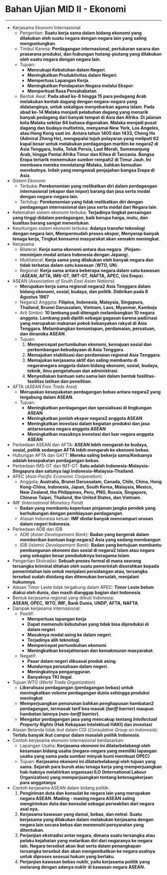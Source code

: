# Bahan Ujian MID II - Ekonomi
---

- Kerjasama Ekonomi Internasional
  - Pengertian: **Suatu kerja sama dalam bidang ekonomi yang dilakukan oleh suatu negara dengan negara lain yang saling menguntungkan**.
  - Timbul Karena: **Perdagangan internasional, pertukaran sarana dan prasarana produksi, dan hubungan hutang-piutang yang dilakukan oleh suatu negara dengan negara lain**.
  - Tujuan:
    - **Mencukupi Kebutuhan dalam Negeri**.
    - **Meningkatkan Produktivitas dalam Negeri**.
    - **Memperluas Lapangan Kerja**.
    - **Meningkatkan Pendapatan Negara melalui Ekspor**.
    - **Memperkuat Rasa Persahabatan**.
  - Bentuk Awal: **Pada abad ke-8 hingga 15 para pedagang Arab melakukan kontak dagang dengan negara-negara yang didatanginya, untuk sekaligus menyebarkan agama Islam. Pada abad ke-14 Malaka menjadi pelabuhan dagang yang menarik banyak pedagang dari banyak tempat di Asia dan Afrika. Di jalanan kota Malaka sekitar 84 bahasa digunakan. Malaka menjadi pusat dagang dan budaya multietnis, menyamai New York, Los Angeles, atau Hong Kong saat ini. Antara tahun 1405 dan 1433, Cheng Ho (Admiral Zheng He), mengepalai tujuh pelayaran yang meliputi 62 kapal besar untuk melakukan perdagangan maritim ke negara2 di Asia Tenggara, India, Teluk Persia, Laut Merah, Semenanjung Arab, hingga Pantai Afrika Timur dan Kilwa di Tanzania. Bangsa Eropa tertarik menemukan sumber rempah2 di Timur Jauh. Ini membawa mereka mendatangi Malaka, bahkan kemudian merebutnya. Inilah yang mengawali penjajahan bangsa Eropa di Asia**.
- Sistem Ekonomi
  - Terbuka: **Perekonomian yang melibatkan diri dalam perdagangan internasional (ekspor dan impor) barang dan jasa serta modal dengan negara-negara lain**.
  - Tertutup: **Perekonomian yang tidak melibatkan diri dengan perdagangan internasional dan jasa serta modal dari Negara lain**.
- Kelemahan sistem ekonomi terbuka: **Terjadinya tingkat persaingan yang tinggi didalam perdagangan, baik berupa harga, mutu, dan kualitas barang sangat menentukan**.
- Keuntungan sistem ekonomi terbuka: **Adanya transfer teknologi dengan negara lain, Mempermudah proses ekspor, Menyerap banyak tenaga kerja, Tingkat konsumsi masyarakat akan semakin meningkat**.
- Kerjasama
  - Bilateral: **Kerja sama ekonomi antara dua negara**. (**Pinjam-meminjam modal antara Indonesia dengan Jepang**).
  - Multilateral: **Kerja sama yang dilakukan oleh banyak negara dan tidak terbatas dalam satu kawasan** (**WTO, UN**).
  - Regional: **Kerja sama antara beberapa negara dalam satu kawasan** (**ASEAN, AFTA, IMS-GT, IMT-GT, NAFTA, APEC, Uni Eropa**).
- ASEAN (*Association of South East Asian Nations*)
  - **Merupakan kerja sama regional negara2 Asia Tenggara dalam bidang ekonomi, sosial, budaya, dan politik. Didirikan pada 8 Agustus 1967**
  - Negara2 Anggota: **Filipina, Indonesia, Malaysia, Singapura, Thailand, Brunei Darussalam, Vietnam, Laos, Myanmar, Kamboja**
  - Arti Simbol: **10 lambang padi ditengah melambangkan 10 negara anggota. Lambang padi dipilih sebagai gagasan karena padi/nasi yang merupakan makanan pokok kebanyakan rakyat di Asia Tenggara. Melambangkan kemantapan, perdamaian, persatuan, dan dinamika ASEAN**.
  - Tujuan:
    1. **Mempercepat pertumbuhan ekonomi, kemajuan sosial dan perkembangan kebudayaan di Asia Tenggara**.
    2. **Memajukan stabilisasi dan perdamaian regional Asia Tenggara**.
    3. **Memajukan kerjasama aktif dan saling membantu di negaranegara anggota dalam bidang ekonomi, sosial, budaya, teknik, ilmu pengetahuan dan administrasi**.
    4. **Menyediakan bantuan satu sama lain dalam bentuk fasilitas-fasilitas latihan dan penelitian**.
- AFTA (*ASEAN Free Trade Area*)
  - **Merupakan kesepakatan perdagangan bebas antara negara2 yang tergabung dalam ASEAN**.
  - Tujuan:
    - **Meningkatkan perdagangan dan spesialisasi di lingkungan ASEAN**
    - **Meningkatkan jumlah ekspor negara2 anggota ASEAN**
    - **Meningkatkan investasi dalam kegiatan produksi dan jasa antarsesama negara anggota ASEAN**
    - **Meningkatkan masuknya investasi dari luar negara anggota ASEAN**
- Perbedaan ASEAN dan AFTA: **ASEAN lebih mengarah ke budaya, sosial, politik sedangan AFTA lebih mengarah ke ekonomi bebas**.
- Hubungan AFTA dan GATT: **Mereka saling bekerja sama/Keduanya adalah kesepakatan perdagangan bebas**.
- Perbedaan IMS-GT dan IMT-GT: **Satu adalah Indonesia-Malaysia-Singapura dan satunya lagi Indonesia-Malaysia-Thailand**.
- APEC (*Asia-Pacific Economic Cooperation*)
  - Anggota: **Australia, Brunei Darussalam, Canada, Chile, China, Hong Kong-China, Indonesia, Japan, South Korea, Malaysia, Mexico, New Zealand, the Philippines, Peru, PNG, Russia, Singapore, Chinese Taipei, Thailand, the United States, dan Vietnam**.
- IMF (*International Monetary Fund*)
  - **Badan yang membantu keperluan pinjaman jangka pendek yang berhubungan dengan pembiayaan perdagangan**.
  - Alasan Indonesia keluar: **IMF dinilai banyak mencampuri urusan dalam negeri Indonesia**.
- Perbedaan ADB dan IDB
  - ADB (*Asian Developement Bank*): **Badan yang bergerak dalam memberikan bantuan bagi negara2 Asia yang sedang membangun**
  - IDB (*Islamic Developement Bank*): **Badan yang bertujuan membantu pembangunan ekonomi dan sosial di negara2 Islam atau negara yang sebagian besar penduduknya beragama Islam**.
- Pengertian Ekstradisi: **Sebuah proses formal di mana seorang tersangka kriminal ditahan oleh suatu pemerintah diserahkan kepada pemerintahan lain untuk menjalani persidangan atau, tersangka tersebut sudah disidang dan ditemukan bersalah, menjalani hukumnya**.
- Alasan Timor Leste tidak tergabung dalam APEC: **Timor Leste belum diakui oleh dunia, dan masih dianggap bagian dari Indonesia**.
- Bentuk kerjasama regional yang diikuti Indonesia: **ASEAN, OPEC, WTO, IMF, Bank Dunia, UNDP, AFTA, NAFTA**.
- Dampak kerjasama internasional:
  - Positif:
    - **Memperluas lapangan kerja**
    - **Dapat memenuhi kebutuhan yang tidak bisa diproduksi di dalam negeri**.
    - **Masuknya modal asing ke dalam negeri**.
    - **Terjadinya alih teknologi**.
    - **Mempercepat pertumbuhan ekonomi**.
    - **Meningkatkan kesejahteraan dan kemakmuran masyarakat**.
  - Negatif:
    - **Pasar dalam negeri dikuasai produk asing**.
    - **Mundurnya perusahaan dalam negeri**.
    - **Meningkatnya pengangguran**.
    - **Banyaknya TKI ilegal**.
- Tujuan WTO (*World Trade Organization*)
  - **Liberalisasi perdagangan (perdagangan bebas) untuk meningkatkan volume perdagangan dunia sehingga produksi meningkat**.
  - **Memperjuangkan penurunan bahkan penghapusan hambatan2 perdagangan, termasuk tarif bea masuk (*tariff barrier*) maupun hambatan lainnya (*non-tariff barrier*)**.
  - **Mengatur perdagangan jasa yang mencakup tentang *Intellectual Property Rights* (Hak Kekayaan Intelektual HAKI) dan investasi**
- Alasan Belanda tidak ikut dalam CGI (*Consulative Group on Indonesia*): **Terlalu banyak ikut campur dalam masalah politik Indonesia**.
- Contoh kerjasama ekonomi internasional berdasarkan:
  - Lapangan Usaha: **Kerjasama ekonomi ini dilatarbelakangi oleh kesamaan bidang usaha (negara-negara yang memiliki lapangan usaha yang sama pada sumber minyak bumi membuat OPEC)**
  - Tujuan: **Kerjasama ekonomi ini dilatarbelakangi oleh tujuan yang sama. Sejarah para buruh atau tenaga kerja yang memperjuangkan hak-haknya melahirkan organisasi ILO (International Labour Organization) yang memperjuangkan tentang ketenagakerjaan para anggotanya**
- Contoh kerjasama ASEAN dalam bidang politik:
  1. **Pengiriman duta dan konsulat ke negara lain yang merupakan negara ASEAN. Mading - masing negara ASEAN saling mengirimkan duta dan konsulat sebagai perwakilan dari negara asal nya.**
  2. **Kerjasama kawasan yang damai, bebas, dan netral. Suatu kerjasama yang dilakukan dalam melakukan kerjasama dengan negara lain secara bebas dan memenuhi persyaratan yang ditentukan.**
  3. **Perjanjian ekstradisi antar negara, dimana suatu tersangka atau pelaku kejahatan yang melarikan diri dari negaranya ke negara lain. Negara tersebut akan ikut serta dalam penangkapan tersangka tersebut dan akan mengembalikan ke negara asalnya untuk diproses seseuai hukum yang berlaku.**
  4. **Perjanjian kawasan bebas nuklir, yaitu kerjasama politik yang melarang dengan adanya nuklir di kawasan negara ASEAN.**